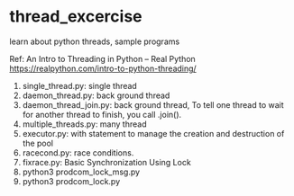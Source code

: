 # thread_excercise
learn about python threads, sample programs

Ref: An Intro to Threading in Python – Real Python https://realpython.com/intro-to-python-threading/

1. single_thread.py: single thread
2. daemon_thread.py: back ground thread
3. daemon_thread_join.py: back ground thread, To tell one thread to wait for another thread to finish, you call .join().
4. multiple_threads.py: many thread
5. executor.py: with statement to manage the creation and destruction of the pool
6. racecond.py: race conditions.
7. fixrace.py: Basic Synchronization Using Lock
8. python3 prodcom_lock_msg.py
9. python3 prodcom_lock.py


